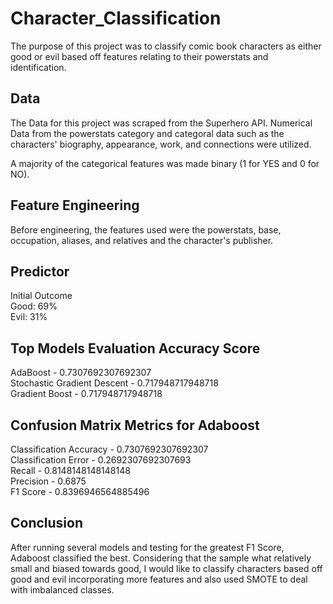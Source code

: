 # Character_Classification

The purpose of this project was to classify comic book characters as either good or evil based off features relating to their powerstats and identification. 

## Data
The Data for this project was scraped from the Superhero API.  Numerical Data from the powerstats category and categoral data such as the characters' biography, appearance, work, and connections were utilized.  

A majority of the categorical features was made binary (1 for YES and 0 for NO).

## Feature Engineering
Before engineering, the features used were the powerstats, base, occupation, aliases, and relatives and the character's publisher.  

## Predictor

Initial Outcome <br />
Good: 69% <br />
Evil: 31%

##  Top Models Evaluation Accuracy Score 

AdaBoost - 0.7307692307692307 <br />
Stochastic Gradient Descent - 0.717948717948718 <br />
Gradient Boost - 0.717948717948718 <br />

## Confusion Matrix Metrics for Adaboost

Classification Accuracy - 0.7307692307692307 <br />
Classification Error - 0.2692307692307693 <br />
Recall - 0.8148148148148148 <br />
Precision - 0.6875 <br />
F1 Score - 0.8396946564885496

## Conclusion
After running several models and testing for the greatest F1 Score,  Adaboost classified the best.  Considering that the sample what relatively small and biased towards good, I would like to classify characters based off good and evil incorporating more features and also used SMOTE to deal with imbalanced classes.  


